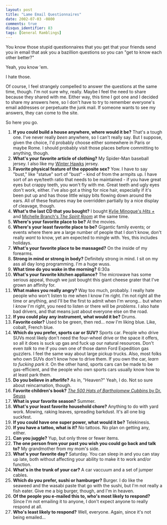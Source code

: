 ```yaml
---
layout: post
title: "Lame Email Questionnaires"
date: 2002-07-03 -0800
comments: true
disqus_identifier: 83
tags: [General Ramblings]
---
```

You know those stupid questionnaires that you get that your friends send
you in email that ask you a bazillion questions so you can "get to know
each other better?"
 
 Yeah, you know 'em.
 
 I hate those.
 
 Of course, I feel strangely compelled to answer the questions at the
same time, though. I'm not sure why, really. Maybe I feel the need to
share because they shared with me. Either way, this time I got one and I
decided to share my answers here, so I don't have to try to remember
everyone's email addresses or perpetuate the junk mail. If someone wants
to see my answers, they can come to the site.
 
 So here you go.
 
1.  **If you could build a house anywhere, where would it be?**
     That's a tough one. I've never really *been* anywhere, so I can't
    really say. But I suppose, given the choice, I'd probably choose
    either somewhere in Paris or maybe Rome. I should probably visit
    those places before committing to anything, though.
2.  **What's your favorite article of clothing?**
     My Spider-Man baseball jersey. I also like my [Winter
    Hawks](http://www.winterhawks.com) jersey.
3.  **Favorite physical feature of the opposite sex?**
     Yow. I have to say "bust," like "statue" sort of "bust" - kind of
    from the armpits up. I have sort of an eye/teeth ratio that needs to
    be maintained - if you have great eyes but crappy teeth, you won't
    fly with me. Great teeth and ugly eyes don't work, either. I've also
    got a thing for nice hair, especially if it's been put up and has
    those little wispy bits flowing down around the ears. All of these
    features may be overridden partially by a nice display of cleavage,
    though.
4.  **What's the last CD that you bought?**
     I bought [Kylie Minogue's *Hits
    +*](http://www.amazon.com/exec/obidos/ASIN/B0000649MT/mhsvortex) and
    [Michelle Branch's *The Spirit
    Room*](http://www.amazon.com/exec/obidos/ASIN/B00005M987/mhsvortex)
    at the same time.
5.  **Where's your favorite place to be?**
     At the movies.
6.  **Where's your least favorite place to be?**
     Gigantic family events; or events where there are a large number of
    people that I don't know, don't really *want* to know, yet am
    expected to mingle with. Yes, this includes holidays.
7.  **What's your favorite place to be massaged?**
     On the inside of my forearms.
8.  **Strong in mind or strong in body?**
     Definitely strong in mind. I sit on my ass all day long
    programming. I'm a huge wuss.
9.  **What time do you wake in the morning?**
     6:30a
10. **What's your favorite kitchen appliance?**
     The microwave has some serious appeal, though we just bought this
    giant cheese grater that I've grown an affinity for.
11. **What makes you really angry?**
     Way too much, probably. I really hate people who won't listen to me
    when I know I'm right. I'm not right all the time or anything, and
    I'll be the first to admit when I'm wrong... but when I *know* I'm
    right, you need to listen or there will be *problems*. I also hate
    bad drivers, and that means just about everyone else on the road.
12. **If you could play any instrument, what would it be?**
     Drums.
13. **Favorite color?**
     Used to be green, then red... now I'm liking blue. Like, cobalt,
    French blue.
14. **Which do you prefer, sports car or SUV?**
     Sports car. People who drive SUVs most likely don't need the
    four-wheel drive or the space it offers, so all it does is suck up
    gas and fuck up our natural resources. Don't even *talk* to me if
    you own one of those damn Ford Expedition gas guzzlers. I feel the
    same way about large pickup trucks. Also, most folks who own SUVs
    don't know how to drive them. If you own the car, *learn to fucking
    park it*. On the other hand, sports cars can be made to be
    gas-efficient, and the people who own sports cars usually know how
    to at least park them.
15. **Do you believe in afterlife?**
     As in, "Heaven?" Yeah, I do. Not so sure about reincarnation,
    though.
16. **Favorite children's book?**
     [*The 500 Hats of Bartholomew Cubbins* by Dr.
    Seuss](http://www.amazon.com/exec/obidos/ASIN/039484484X/mhsvortex)
17. **What is your favorite season?**
     Summer.
18. **What's your least favorite household chore?**
     Anything to do with yard work. Mowing, raking leaves, spreading
    barkdust. It's all one big suckfest.
19. **If you could have one super power, what would it be?**
     Telekinesis.
20. **If you have a tattoo, what is it?**
     No tattoos. No plan on getting any, either.
21. **Can you juggle?**
     Yup, but only three or fewer items.
22. **The one person from your past you wish you could go back and talk
    to?**
     My grandmother from my mom's side.
23. **What's your favorite day?**
     Saturday. You can sleep in and you can stay up late, both without
    affecting your ability to make it to work and/or function.
24. **What's in the trunk of your car?**
     A car vaccuum and a set of jumper cables.
25. **Which do you prefer, sushi or hamburger?**
     Burger. I do like the seaweed and the wasabi paste that go with the
    sushi, but I'm not really a fish eater. Give me a big burger,
    though, and I'm in heaven.
26. **Of the people you e-mailed this to, who's most likely to
    respond?**
     Since I'm not emailing it to anyone, I don't expect anyone to
    really respond at all.
27. **Who's least likely to respond?**
     Well, everyone. Again, since it's not being emailed...


